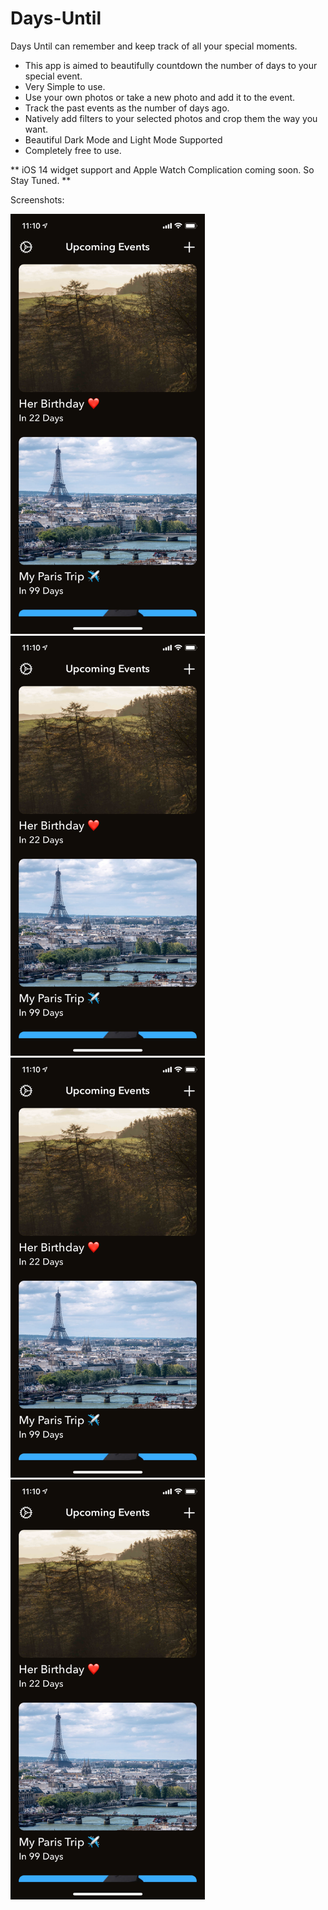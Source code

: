# Days-Until

Days Until can remember and keep track of all your special moments. 

* This app is aimed to beautifully countdown the number of days to your special event.
* Very Simple to use.
* Use your own photos or take a new photo and add it to the event.
* Track the past events as the number of days ago.
* Natively add filters to your selected photos and crop them the way you want.
* Beautiful Dark Mode and Light Mode Supported
* Completely free to use.

** iOS 14 widget support and Apple Watch Complication coming soon. So Stay Tuned. **

Screenshots:

<p float="left">

<img src="https://github.com/chauhanswapnil/Days-Until/blob/main/Days%20Until/Screenshots/ss1.png" data-canonical-src="https://github.com/chauhanswapnil/Days-Until/blob/main/Days%20Until/Screenshots/ss1.png" width="311" height="672" />

<img src="https://github.com/chauhanswapnil/Days-Until/blob/main/Days%20Until/Screenshots/ss1.png" data-canonical-src="https://github.com/chauhanswapnil/Days-Until/blob/main/Days%20Until/Screenshots/ss2.png" width="311" height="672" />

<img src="https://github.com/chauhanswapnil/Days-Until/blob/main/Days%20Until/Screenshots/ss1.png" data-canonical-src="https://github.com/chauhanswapnil/Days-Until/blob/main/Days%20Until/Screenshots/ss3.png" width="311" height="672" />

<img src="https://github.com/chauhanswapnil/Days-Until/blob/main/Days%20Until/Screenshots/ss1.png" data-canonical-src="https://github.com/chauhanswapnil/Days-Until/blob/main/Days%20Until/Screenshots/ss4.png" width="311" height="672" />

</p>
